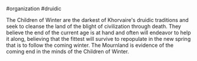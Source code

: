 #organization #druidic 

The Children of Winter are the darkest of Khorvaire's druidic traditions and seek to cleanse the land of the blight of civilization through death. They believe the end of the current age is at hand and often will endeavor to help it along, believing that the fittest will survive to repopulate in the new spring that is to follow the coming winter. The Mournland is evidence of the coming end in the minds of the Children of Winter.
